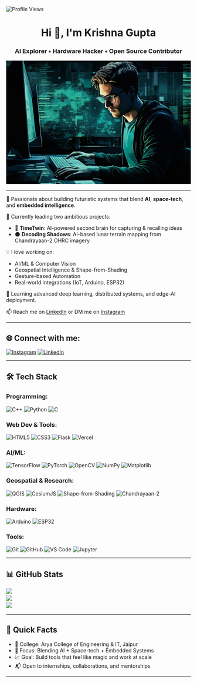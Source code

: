 <p align="left">
  <img src="https://komarev.com/ghpvc/?username=KrishnaGupta-coder&label=Profile%20views&color=0e75b6&style=flat" alt="Profile Views" />
</p>

<h1 align="center">Hi 👋, I'm Krishna Gupta</h1>

<h3 align="center">AI Explorer • Hardware Hacker • Open Source Contributor</h3>

<p align="center">
  <img src="https://raw.githubusercontent.com/krishnaGupta-coder/krishnaGupta-coder/main/pic1" alt="My Dev Desk" width="700"/>
</p>


---

🚀 Passionate about building futuristic systems that blend **AI**, **space-tech**, and **embedded intelligence**.

🔭 Currently leading two ambitious projects:
- 🧠 **TimeTwin**: AI-powered second brain for capturing & recalling ideas
- 🌑 **Decoding Shadows**: AI-based lunar terrain mapping from Chandrayaan-2 OHRC imagery

💡 I love working on:
- AI/ML & Computer Vision
- Geospatial Intelligence & Shape-from-Shading
- Gesture-based Automation
- Real-world integrations (IoT, Arduino, ESP32)

🌱 Learning advanced deep learning, distributed systems, and edge-AI deployment.

📫 Reach me on [LinkedIn](https://linkedin.com/in/krishna-gupta333) or DM me on [Instagram](https://instagram.com/1k.r.i.s.h.n.a._)

---

## 🌐 Connect with me:
[![Instagram](https://img.shields.io/badge/Instagram-%23E4405F.svg?logo=Instagram&logoColor=white)](https://instagram.com/1k.r.i.s.h.n.a._) 
[![LinkedIn](https://img.shields.io/badge/LinkedIn-%230077B5.svg?logo=linkedin&logoColor=white)](https://linkedin.com/in/krishna-gupta333) 

---

## 🛠️ Tech Stack

### Programming:
![C++](https://img.shields.io/badge/C++-%2300599C.svg?style=for-the-badge&logo=c%2B%2B&logoColor=white)
![Python](https://img.shields.io/badge/Python-3670A0?style=for-the-badge&logo=python&logoColor=ffdd54)
![C](https://img.shields.io/badge/C-%2300599C.svg?style=for-the-badge&logo=c&logoColor=white)

### Web Dev & Tools:
![HTML5](https://img.shields.io/badge/HTML5-%23E34F26.svg?style=for-the-badge&logo=html5&logoColor=white)
![CSS3](https://img.shields.io/badge/CSS3-%231572B6.svg?style=for-the-badge&logo=css3&logoColor=white)
![Flask](https://img.shields.io/badge/Flask-000000.svg?style=for-the-badge&logo=flask&logoColor=white)
![Vercel](https://img.shields.io/badge/Vercel-%23000000.svg?style=for-the-badge&logo=vercel&logoColor=white)

### AI/ML:
![TensorFlow](https://img.shields.io/badge/TensorFlow-FF6F00.svg?style=for-the-badge&logo=tensorflow&logoColor=white)
![PyTorch](https://img.shields.io/badge/PyTorch-EE4C2C.svg?style=for-the-badge&logo=pytorch&logoColor=white)
![OpenCV](https://img.shields.io/badge/OpenCV-5C3EE8.svg?style=for-the-badge&logo=opencv&logoColor=white)
![NumPy](https://img.shields.io/badge/NumPy-013243.svg?style=for-the-badge&logo=numpy&logoColor=white)
![Matplotlib](https://img.shields.io/badge/Matplotlib-11557C.svg?style=for-the-badge&logo=matplotlib&logoColor=white)

### Geospatial & Research:
![QGIS](https://img.shields.io/badge/QGIS-589632.svg?style=for-the-badge&logo=qgis&logoColor=white)
![CesiumJS](https://img.shields.io/badge/CesiumJS-4A90E2.svg?style=for-the-badge&logo=cesium&logoColor=white)
![Shape-from-Shading](https://img.shields.io/badge/Shape--from--Shading-Physics--Based_Modeling-9c27b0?style=for-the-badge)
![Chandrayaan-2](https://img.shields.io/badge/Chandrayaan--2-OHRC_Imagery-blueviolet?style=for-the-badge)

### Hardware:
![Arduino](https://img.shields.io/badge/-Arduino-00979D?style=for-the-badge&logo=Arduino&logoColor=white)
![ESP32](https://img.shields.io/badge/ESP32-Microcontroller-3C3C3C.svg?style=for-the-badge&logo=espressif&logoColor=white)

### Tools:
![Git](https://img.shields.io/badge/Git-F05032.svg?style=for-the-badge&logo=git&logoColor=white)
![GitHub](https://img.shields.io/badge/GitHub-181717.svg?style=for-the-badge&logo=github&logoColor=white)
![VS Code](https://img.shields.io/badge/VS%20Code-007ACC.svg?style=for-the-badge&logo=visual-studio-code&logoColor=white)
![Jupyter](https://img.shields.io/badge/Jupyter-F37626.svg?style=for-the-badge&logo=jupyter&logoColor=white)

---

## 📊 GitHub Stats

![](https://github-readme-stats.vercel.app/api?username=KrishnaGupta-coder&theme=dark&hide_border=false&include_all_commits=true&count_private=true)<br/>
![](https://nirzak-streak-stats.vercel.app/?user=KrishnaGupta-coder&theme=dark&hide_border=false)<br/>
![](https://github-readme-stats.vercel.app/api/top-langs/?username=KrishnaGupta-coder&theme=dark&hide_border=false&layout=compact)

---

## 🧭 Quick Facts
- 🏫 College: Arya College of Engineering & IT, Jaipur
- 🎯 Focus: Blending AI + Space-tech + Embedded Systems
- 📈 Goal: Build tools that feel like magic and work at scale
- 📬 Open to internships, collaborations, and mentorships

---

